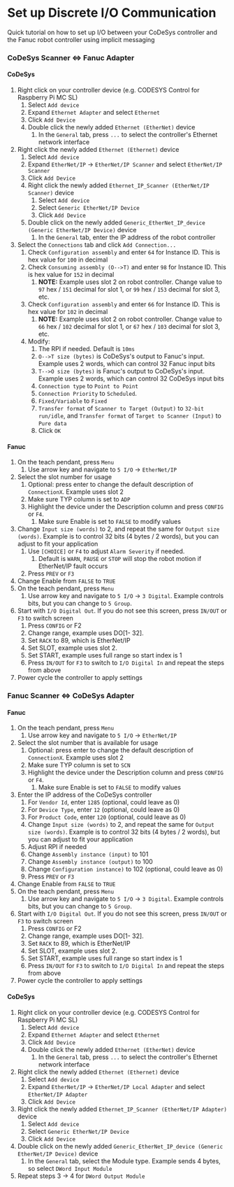 # Set up Discrete I/O Communication
Quick tutorial on how to set up I/O between your CoDeSys controller and the Fanuc robot controller using implicit messaging

### CoDeSys Scanner <=> Fanuc Adapter

#### CoDeSys
1) Right click on your controller device (e.g. CODESYS Control for Raspberry Pi MC SL)
    1) Select `Add device`
    2) Expand `Ethernet Adapter` and select `Ethernet`
    3) Click `Add Device`
    4) Double click the newly added `Ethernet (EtherNet)` device
        1) In the `General` tab, press `...` to select the controller's Ethernet network interface
2) Right click the newly added `Ethernet (Ethernet)` device 
    1) Select `Add device`
    2) Expand `EtherNet/IP` -> `EtherNet/IP Scanner` and select `EtherNet/IP Scanner`
    3) Click `Add Device`
    4) Right click the newly added `Ethernet_IP_Scanner (EtherNet/IP Scanner)` device
        1) Select `Add device`
        2) Select `Generic EtherNet/IP Device`
        3) Click `Add Device`
    5) Double click on the newly added `Generic_EtherNet_IP_device (Generic EtherNet/IP Device)` device
        1) In the `General` tab, enter the IP address of the robot controller
3) Select the `Connections` tab and click `Add Connection...`
    1) Check `Configuration assembly` and enter `64` for Instance ID.  This is hex value for `100` in decimal
    2) Check `Consuming assembly (O-->T)` and enter `98` for Instance ID.  This is hex value for `152` in decimal
        1) **NOTE:**  Example uses slot 2 on robot controller.  Change value to `97` hex / `151` decimal for slot 1, or `99` hex / `153` decimal for slot 3, etc.
    3) Check `Configuration assembly` and enter `66` for Instance ID.  This is hex value for `102` in decimal
        1) **NOTE:**  Example uses slot 2 on robot controller.  Change value to `66` hex / `102` decimal for slot 1, or `67` hex / `103` decimal for slot 3, etc.
    4) Modify:
        1) The RPI if needed.  Default is `10ms`
        2) `O-->T size (bytes)` is CoDeSys's output to Fanuc's input.  Example uses 2 words, which can control 32 Fanuc input bits
        3) `T-->O size (bytes)` is Fanuc's output to CoDeSys's input.  Example uses 2 words, which can control 32 CoDeSys input bits
        4) `Connection type` to `Point to Point`
        5) `Connection Priority` to `Scheduled`.
        6) `Fixed/Variable` to `Fixed`
        7) `Transfer format` of `Scanner to Target (Output)` to `32-bit run/idle`, and `Transfer format` of `Target to Scanner (Input)` to `Pure data`
        8) Click `OK`

#### Fanuc
1) On the teach pendant, press `Menu`
    1) Use arrow key and navigate to `5 I/O` -> `EtherNet/IP`
2) Select the slot number for usage
    1) Optional: press enter to change the default description of `ConnectionX`.  Example uses slot 2
    2) Make sure TYP column is set to `ADP`
    3) Highlight the device under the Description column and press `CONFIG` or `F4`.
        1) Make sure Enable is set to `FALSE` to modify values
3) Change `Input size (words)` to 2, and repeat the same for `Output size (words)`.  Example is to control 32 bits (4 bytes / 2 words), but you can adjust to fit your application
    1) Use `[CHOICE]` or `F4` to adjust `Alarm Severity` if needed.
        1) Default is `WARN`, `PAUSE` or `STOP` will stop the robot motion if EtherNet/IP fault occurs
    2) Press `PREV` or `F3`
4) Change Enable from `FALSE` to `TRUE`
5) On the teach pendant, press `Menu`
    1) Use arrow key and navigate to `5 I/O` -> `3 Digital`.  Example controls bits, but you can change to `5 Group`.
6) Start with `I/O Digital Out`.  If you do not see this screen, press `IN/OUT` or `F3` to switch screen
    1) Press `CONFIG` or F2
    2) Change range, example uses DO[1- 32].
    3) Set `RACK` to 89, which is EtherNet/IP
    4) Set SLOT, example uses slot 2.
    5) Set START, example uses full range so start index is 1
    6) Press `IN/OUT` for `F3` to switch to `I/O Digital In` and repeat the steps from above
7) Power cycle the controller to apply settings
    
### Fanuc Scanner <=> CoDeSys Adapter

#### Fanuc
1) On the teach pendant, press `Menu`
    1) Use arrow key and navigate to `5 I/O` -> `EtherNet/IP`
2) Select the slot number that is available for usage
    1) Optional: press enter to change the default description of `ConnectionX`.  Example uses slot 2
    2) Make sure TYP column is set to `SCN`
    3) Highlight the device under the Description column and press `CONFIG` or `F4`.
        1) Make sure Enable is set to `FALSE` to modify values
2) Enter the IP address of the CoDeSys controller
    1) For `Vendor Id`, enter `1285` (optional, could leave as 0)
    2) For `Device Type`, enter `12` (optional, could leave as 0)
    3) For `Product Code`, enter `120` (optional, could leave as 0)
    4) Change `Input size (words)` to 2, and repeat the same for `Output size (words)`.  Example is to control 32 bits (4 bytes / 2 words), but you can adjust to fit your application
    5) Adjust RPI if needed
    6) Change `Assembly instance (input)` to 101
    7) Change `Assembly instance (output)` to 100
    8) Change `Configuration instance)` to 102 (optional, could leave as 0)
    9) Press `PREV` or `F3`
4) Change Enable from `FALSE` to `TRUE`
5) On the teach pendant, press `Menu`
    1) Use arrow key and navigate to `5 I/O` -> `3 Digital`.  Example controls bits, but you can change to `5 Group`.
6) Start with `I/O Digital Out`.  If you do not see this screen, press `IN/OUT` or `F3` to switch screen
    1) Press `CONFIG` or F2
    2) Change range, example uses DO[1- 32].
    3) Set `RACK` to 89, which is EtherNet/IP
    4) Set SLOT, example uses slot 2.
    5) Set START, example uses full range so start index is 1
    6) Press `IN/OUT` for `F3` to switch to `I/O Digital In` and repeat the steps from above
7) Power cycle the controller to apply settings

#### CoDeSys
1) Right click on your controller device (e.g. CODESYS Control for Raspberry Pi MC SL)
    1) Select `Add device`
    2) Expand `Ethernet Adapter` and select `Ethernet`
    3) Click `Add Device`
    4) Double click the newly added `Ethernet (EtherNet)` device
        1) In the `General` tab, press `...` to select the controller's Ethernet network interface
2) Right click the newly added `Ethernet (Ethernet)` device 
    1) Select `Add device`
    2) Expand `EtherNet/IP` -> `EtherNet/IP Local Adapter` and select `EtherNet/IP Adapter`
    3) Click `Add Device`
3) Right click the newly added `Ethernet_IP_Scanner (EtherNet/IP Adapter)` device
    1) Select `Add device`
    2) Select `Generic EtherNet/IP Device`
    3) Click `Add Device`
4) Double click on the newly added `Generic_EtherNet_IP_device (Generic EtherNet/IP Device)` device
    1) In the `General` tab, select the Module type.  Example sends 4 bytes, so select `DWord Input Module`
6) Repeat steps 3 -> 4 for `DWord Output Module`